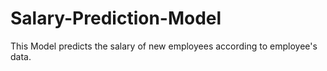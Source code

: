# Salary-Prediction-Model
This Model predicts the salary of new employees according to employee's data.

